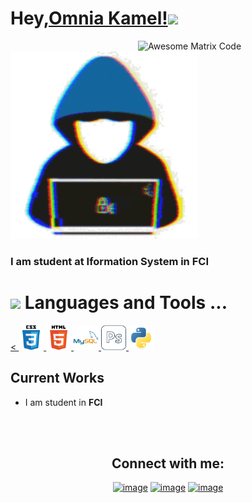 
# Hey,[Omnia Kamel!](https://github.com/ali-essam2002)<img src="https://media.giphy.com/media/hvRJCLFzcasrR4ia7z/giphy.gif" width="25px">
<img src = 'https://github.com/MarikIshtar007/MarikIshtar007/blob/master/images/matrix.gif' alt = 'Awesome Matrix Code' align='right' width="300"/>
<img src="https://github.com/0xAbdulKhalid/0xAbdulKhalid/raw/main/assets/mdImages/about_me.gif" width="300" height="300"/>



</br>

### I am student at Iformation System  in FCI

<h1> <img src="https://media.giphy.com/media/iY8CRBdQXODJSCERIr/giphy.gif" width="40"> Languages and Tools ... </h1>
 
<div>
<p align="left"> <a href="https://getbootstrap.com" target="_blank" rel="noreferrer">
    <  <img
      src="https://raw.githubusercontent.com/devicons/devicon/master/icons/css3/css3-original-wordmark.svg" alt="css3"
      width="40" height="40" /> </a> <a href="https://www.w3.org/html/" target="_blank" rel="noreferrer"> <img
      src="https://raw.githubusercontent.com/devicons/devicon/master/icons/html5/html5-original-wordmark.svg"
      alt="html5" width="40" height="40" /> </a> <a href="https://www.adobe.com/in/products/illustrator.html"
    target="_blank" rel="noreferrer">    <img
      src="https://raw.githubusercontent.com/devicons/devicon/master/icons/mysql/mysql-original-wordmark.svg"
      alt="mysql" width="40" height="40" /> </a> </a>  <a href="https://pandas.pydata.org/" target="_blank" rel="noreferrer">
    <img
      src="https://raw.githubusercontent.com/devicons/devicon/master/icons/photoshop/photoshop-line.svg" alt="photoshop"
      width="40" height="40" /> </a> <a href="https://www.python.org" target="_blank" rel="noreferrer"> <img
      src="https://raw.githubusercontent.com/devicons/devicon/master/icons/python/python-original.svg" alt="python"
      width="40" height="40" /> </a> 
</p>

</div>





	
	
	

 
## Current Works
 * I am student in **FCI**

</br>
</br>


<h2 align="center">Connect with me:</h2>
<div align="center">

[![image](https://img.shields.io/badge/LinkedIn-0077B5?style=for-the-badge&logo=linkedin&logoColor=white)](https://www.linkedin.com/in/omnia-kamel-851bb7299/)
[![image](https://img.shields.io/badge/Gmail-D14836?style=for-the-badge&logo=gmail&logoColor=white)](omniakamel999@gmail.com)
[![image](https://img.shields.io/badge/Facebook-1877F2?style=for-the-badge&logo=facebook&logoColor=white)](https://www.facebook.com/profile.php?id=100083961600840)
  
</div>
